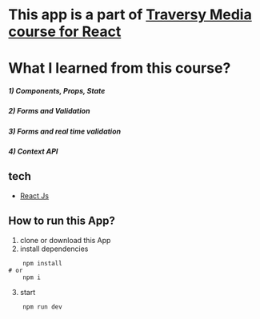 # This app is a part of [Traversy Media course for React](https://www.udemy.com/course/react-front-to-back-2022/)

# What I learned from this course? 

##### 1) Components, Props, State
##### 2) Forms and Validation  
##### 3) Forms and real time validation  
##### 4) Context API
## tech

* [React Js](https://reactjs.org/)

## How to run this App? 

1) clone or download this App 
2)  install dependencies

```shell 
	npm install 
# or 
	npm i 
```
3) start 

```shell 
	npm run dev
```
